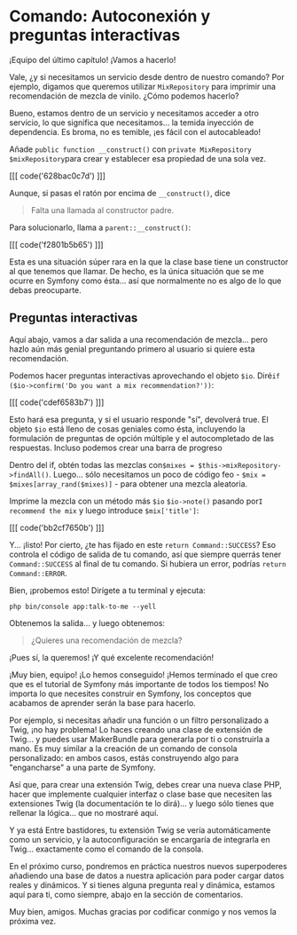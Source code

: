 # Comando: Autoconexión y preguntas interactivas

¡Equipo del último capítulo! ¡Vamos a hacerlo!

Vale, ¿y si necesitamos un servicio desde dentro de nuestro comando? Por ejemplo, digamos que queremos utilizar `MixRepository` para imprimir una recomendación de mezcla de vinilo. ¿Cómo podemos hacerlo?

Bueno, estamos dentro de un servicio y necesitamos acceder a otro servicio, lo que significa que necesitamos... la temida inyección de dependencia. Es broma, no es temible, ¡es fácil con el autocableado!

Añade `public function __construct()` con `private MixRepository $mixRepository`para crear y establecer esa propiedad de una sola vez.

[[[ code('628bac0c7d') ]]]

Aunque, si pasas el ratón por encima de `__construct()`, dice

> Falta una llamada al constructor padre.

Para solucionarlo, llama a `parent::__construct()`:

[[[ code('f2801b5b65') ]]]

Esta es una situación súper rara en la que la clase base tiene un constructor al que tenemos que llamar. De hecho, es la única situación que se me ocurre en Symfony como ésta... así que normalmente no es algo de lo que debas preocuparte.

## Preguntas interactivas

Aquí abajo, vamos a dar salida a una recomendación de mezcla... pero hazlo aún más genial preguntando primero al usuario si quiere esta recomendación.

Podemos hacer preguntas interactivas aprovechando el objeto `$io`. Diré`if ($io->confirm('Do you want a mix recommendation?'))`:

[[[ code('cdef6583b7') ]]]

Esto hará esa pregunta, y si el usuario responde "sí", devolverá true. 
El objeto `$io` está lleno de cosas geniales como ésta, incluyendo la formulación de preguntas de opción múltiple y el autocompletado de las respuestas. Incluso podemos crear una barra de progreso

Dentro del if, obtén todas las mezclas con`$mixes = $this->mixRepository->findAll()`. Luego... sólo necesitamos un poco de código feo - `$mix = $mixes[array_rand($mixes)]` - para obtener una mezcla aleatoria.

Imprime la mezcla con un método más `$io` `$io->note()` pasando por`I recommend the mix` y luego introduce `$mix['title']`:

[[[ code('bb2cf7650b') ]]]

Y... ¡listo! Por cierto, ¿te has fijado en este `return Command::SUCCESS`? Eso controla el código de salida de tu comando, así que siempre querrás tener `Command::SUCCESS` al final de tu comando. Si hubiera un error, podrías `return Command::ERROR`.

Bien, ¡probemos esto! Dirígete a tu terminal y ejecuta:

```terminal
php bin/console app:talk-to-me --yell
```

Obtenemos la salida... y luego obtenemos:

> ¿Quieres una recomendación de mezcla?

¡Pues sí, la queremos! ¡Y qué excelente recomendación!

¡Muy bien, equipo! ¡Lo hemos conseguido! ¡Hemos terminado el que creo que es el tutorial de Symfony más importante de todos los tiempos! No importa lo que necesites construir en Symfony, los conceptos que acabamos de aprender serán la base para hacerlo.

Por ejemplo, si necesitas añadir una función o un filtro personalizado a Twig, ¡no hay problema! Lo haces creando una clase de extensión de Twig... y puedes usar MakerBundle para generarla por ti o construirla a mano. Es muy similar a la creación de un comando de consola personalizado: en ambos casos, estás construyendo algo para "engancharse" a una parte de Symfony.

Así que, para crear una extensión Twig, debes crear una nueva clase PHP, hacer que implemente cualquier interfaz o clase base que necesiten las extensiones Twig (la documentación te lo dirá)... y luego sólo tienes que rellenar la lógica... que no mostraré aquí.

Y ya está Entre bastidores, tu extensión Twig se vería automáticamente como un servicio, y la autoconfiguración se encargaría de integrarla en Twig... exactamente como el comando de la consola.

En el próximo curso, pondremos en práctica nuestros nuevos superpoderes añadiendo una base de datos a nuestra aplicación para poder cargar datos reales y dinámicos. Y si tienes alguna pregunta real y dinámica, estamos aquí para ti, como siempre, abajo en la sección de comentarios.

Muy bien, amigos. Muchas gracias por codificar conmigo y nos vemos la próxima vez.

